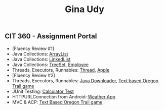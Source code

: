 <!DOCTYPE html>
<html lang="en-US">
  <head>
    <meta charset="utf-8">
    <title>Gina Udy - BYU-I Online Course Portfolio</title>
    <meta name="description" content="BYU-I Online Course Portfolio page for Gina Udy">
    <meta name="viewport" content="width=device-width, initial-scale=1">
    <link rel="stylesheet" href="styles/normalize.css">
    <link rel="stylesheet" href="styles/main.css">
    <script src="scripts/modernizr-custom.js"></script>
  </head>
  <body>
    <header>
        <h1>Gina Udy</h1>
    </header>
    <nav>
        <!-- insert main menu here -->
    </nav>
    <main>
        <h2>CIT 360 - Assignment Portal</h2>
            <ul>
                <li>[Fluency Review #1]</li>
                <li>Java Collections: <a href="src/cit/pkg360/ArrayListDemo.java">ArrayList</a></li>
                <li>Java Collections: <a href="src/cit/pkg360/LinkedListDemo.java">LinkedList</a></li>
                <li>Java Collections: <a href="src/cit/pkg360/TreeSetDemo.java">TreeSet</a>, <a href="src/cit/pkg360/Employee.java">Employee</a></li>
                <li>Threads, Executors, Runnables: <a href="src/cit/pkg360/ThreadDemo.java">Thread</a>, <a href="src/cit/pkg360/Apple.java">Apple</a></li>
                <li>[Fluency Review #2]</li>
                <li>Threads, Executors, Runnables: <a href="JavaDownloader/src/javadownloader/Main.java">Java Downloader</a>, <a href="OregonTrail.java">Text based Oregon Trail game</a></li>
                <li>JUnit Testing: <a href="JUnit/test/junit/CalculatorTest.java">Calculator Test</a></li>
                <li>HTTPURLConnection from Android: <a href="https://github.com/Quibilan-Jason/WeatherApp2.git">Weather App</a></li>
                <li>MVC & ACP: <a href="OregonTrail.java">Text Based Oregon Trail game</a></li>
                <!--<li>[More New Stuff]</li>
                <li>Hibernate: <a href="Hibernate/src/crud/Create.java">Create</a>,
                               <a href="Hibernate/src/crud/Read.java">Read</a>,
                               <a href="Hibernate/src/crud/Update.java">Update</a>,
                               <a href="Hibernate/src/crud/Delete.java">Delete</a></li>
                <li>Servlets: <a href="Servlet/src/infoProcess.java">Registration Form</a></li>
                
                <li>QCJSON & JSON: <a href="JSON/src/json/jsonDemo.java">JSON demo</a></li>
                <li>[Week 10 Stuff]</li>
                <li>Use Case: <a href="Use Case/Use case diagrams.pptx">Use Case Diagram PowerPoint</a>,
                              <a href="Use Case/use case document.docx">Use Case Document</a>,
                              <a href="Use Case/State Diagrams.docx">State Diagrams</a>,
                              <a href="Use Case/System Level Tests.docx">System Level Tests</a>,
                              <a href="Use Case/Sequence Diagrams.docx">Sequence Diagrams</a></li>
                <li>Threads, Executors, Runnables: <a href="Threads, Executors, Runnables/src/demo/TREhandlers.java">Thread Pool demo</a></li>
                <li>Application Controller Pattern: <a href="Application Controller Pattern/src/simpleMathDemo/runACP.java">Simple Math demo</a></li>
                <li>HTTPURLConnection: <a href="HttpURLConnection/src/demo/websearch.java">HTTPURLConnection demo</a></li>
           </ul>-->
    </main>
    <footer>
        <p>@ 2018 - Jason Quibilan - Location: Arizona - <a href="http://www.byui.edu/online">BYU-I Online Learning</a></p>
    </footer>
  </body>
</html>
